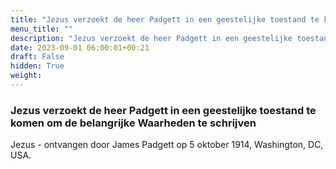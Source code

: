 ```yaml
---
title: "Jezus verzoekt de heer Padgett in een geestelijke toestand te komen om de belangrijke Waarheden te schrijven"
menu_title: ""
description: "Jezus verzoekt de heer Padgett in een geestelijke toestand te komen om de belangrijke Waarheden te schrijven"
date: 2023-09-01 06:00:01+00:21
draft: False
hidden: True
weight:
---
```

### Jezus verzoekt de heer Padgett in een geestelijke toestand te komen om de belangrijke Waarheden te schrijven

Jezus - ontvangen door James Padgett op 5 oktober 1914, Washington, DC, USA.
